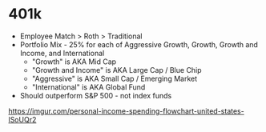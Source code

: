 ﻿# 401k
- Employee Match > Roth > Traditional
- Portfolio Mix - 25% for each of Aggressive Growth, Growth, Growth and Income, and International
	- "Growth" is AKA Mid Cap
	- "Growth and Income" is AKA Large Cap / Blue Chip
	- "Aggressive" is AKA Small Cap / Emerging Market
	- "International" is AKA Global Fund
- Should outperform S&P 500 - not index funds


https://imgur.com/personal-income-spending-flowchart-united-states-lSoUQr2